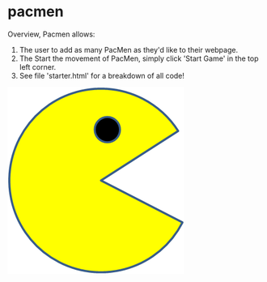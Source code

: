 # pacmen

Overview, Pacmen allows:

1. The user to add as many PacMen as they'd like to their webpage.
2. The Start the movement of PacMen, simply click 'Start Game' in the top left corner.
3. See file 'starter.html' for a breakdown of all code!

<img src="PacMan1.png">

